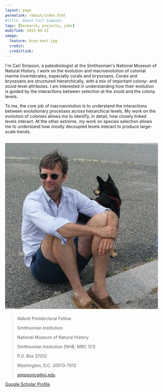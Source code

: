 ```yaml
---
layout: page
permalink: /about/index.html
#title: About Carl Simpson
tags: [Research, projects, jobs]
modified: 2013-09-23
image:
  feature: bryo-mast.jpg
  credit: 
  creditlink: 
---
```



I'm Carl Simpson, a paleobiologist at the Smithsonian's National Museum of Natural History. I work on the evolution and macroevolution of colonial marine invertebrates, especially corals and bryozoans. Corals and bryozoans are structured hierarchically, with a mix of important colony- and zooid-level attributes. I am interested in understanding how their evolution is guided by the interactions between selection at the zooid and the colony levels. 

To me, the core job of macroevolution is to understand the interactions between evolutionary processes across hierarchical levels. My work on the evolution of colonies allows me to identify, in detail, how closely linked levels interact. At the other extreme, my work on species selection allows me to understand how mostly decoupled levels interact to produce large-scale trends.


![](/images/me-shorty.jpg "ShortRound and Carl")
---
 >Abbott Postdoctoral Fellow
> 
>Smithsonian Institution
>
 >National Museum of Natural History
>
 >Smithsonian Institution [NHB, MRC 121]
>
 >P.O. Box 37012
>
 >Washington, D.C. 20013-7012
>
 >simpsoncg@si.edu


<a markdown="0" href="http://scholar.google.com/citations?user=zS8EXIQAAAAJ&hl=en" class="btn">Google Scholar Profile</a>

